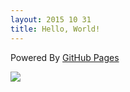 ```yaml
---
layout: 2015 10 31
title: Hello, World!
---
```


Powered By [GitHub Pages](https://pages.github.com/)

![](https://raw.github.com/DelinLi/delinli.github.io/master/pic/gl13.png)
